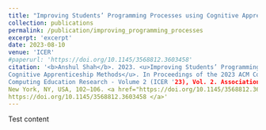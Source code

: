 ```yaml
---
title: "Improving Students’ Programming Processes using Cognitive Apprenticeship Methods"
collection: publications
permalink: /publication/improving_programming_processes
excerpt: 'excerpt'
date: 2023-08-10
venue: 'ICER'
#paperurl: 'https://doi.org/10.1145/3568812.3603458'
citation: '<b>Anshul Shah</b>. 2023. <u>Improving Students’ Programming Processes using 
Cognitive Apprenticeship Methods</u>. In Proceedings of the 2023 ACM Conference on International 
Computing Education Research - Volume 2 (ICER '23), Vol. 2. Association for Computing Machinery,
New York, NY, USA, 102–106. <a href="https://doi.org/10.1145/3568812.3603458">
https://doi.org/10.1145/3568812.3603458 </a>'
---
```


Test content
